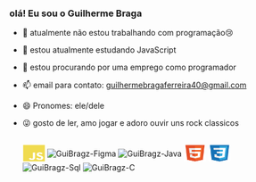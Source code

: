 ### olá! Eu sou o Guilherme Braga

- 🔭 atualmente não estou trabalhando com programação😢
- 🌱 estou atualmente estudando JavaScript
- 👯 estou procurando por uma emprego como programador
- 📫 email para contato: guilhermebragaferreira40@gmail.com
- 😄 Pronomes: ele/dele
- 😜 gosto de ler, amo jogar e adoro ouvir uns rock classicos

  <div style="display: inline_block"><br>
  <img align="center" alt="GuiBragz-Js" height="30" width="40" src="https://raw.githubusercontent.com/devicons/devicon/master/icons/javascript/javascript-plain.svg">
  <img align="center" alt="GuiBragz-Figma" height="30" width="40" <img src="https://cdn.jsdelivr.net/gh/devicons/devicon/icons/figma/figma-original.svg" />
  <img align="center" alt="GuiBragz-Java" height="30" width="40" <img src="https://cdn.jsdelivr.net/gh/devicons/devicon/icons/java/java-original.svg" />
  <img align="center" alt="GuiBragz-HTML" height="30" width="40" src="https://raw.githubusercontent.com/devicons/devicon/master/icons/html5/html5-original.svg">
  <img align="center" alt="GuiBragz-CSS" height="30" width="40" src="https://raw.githubusercontent.com/devicons/devicon/master/icons/css3/css3-original.svg">
  <img align="center" alt="GuiBragz-Sql" height="30" width="40" <img src="https://cdn.jsdelivr.net/gh/devicons/devicon/icons/mysql/mysql-original.svg" />
  <img align="center" alt="GuiBragz-C" height="30" width="40" <img src="https://cdn.jsdelivr.net/gh/devicons/devicon/icons/c/c-original.svg" />
  </div>


